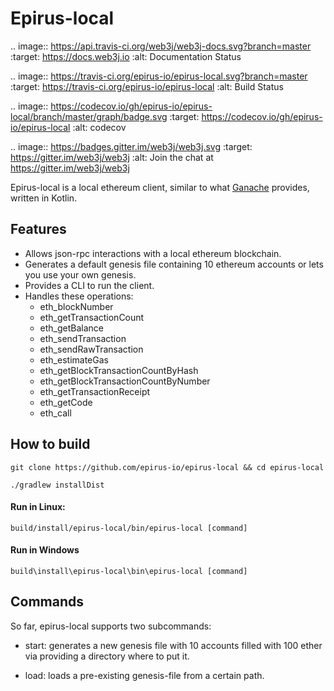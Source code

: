 # Epirus-local

.. image:: https://api.travis-ci.org/web3j/web3j-docs.svg?branch=master
   :target: https://docs.web3j.io
   :alt: Documentation Status

.. image:: https://travis-ci.org/epirus-io/epirus-local.svg?branch=master
   :target: https://travis-ci.org/epirus-io/epirus-local
   :alt: Build Status

.. image:: https://codecov.io/gh/epirus-io/epirus-local/branch/master/graph/badge.svg
   :target: https://codecov.io/gh/epirus-io/epirus-local
   :alt: codecov

.. image:: https://badges.gitter.im/web3j/web3j.svg
   :target: https://gitter.im/web3j/web3j
   :alt: Join the chat at https://gitter.im/web3j/web3j

Epirus-local is a local ethereum client, similar to what [Ganache](https://github.com/trufflesuite/ganache) provides, written in Kotlin.


## Features
- Allows json-rpc interactions with a local ethereum blockchain.
- Generates a default genesis file containing 10 ethereum accounts or lets you use your own genesis.
- Provides a CLI to run the client.
- Handles these operations:
    - eth_blockNumber
    - eth_getTransactionCount
    - eth_getBalance
    - eth_sendTransaction
    - eth_sendRawTransaction
    - eth_estimateGas
    - eth_getBlockTransactionCountByHash
    - eth_getBlockTransactionCountByNumber
    - eth_getTransactionReceipt
    - eth_getCode
    - eth_call
    
## How to build
`git clone https://github.com/epirus-io/epirus-local && cd epirus-local`
    
`./gradlew installDist`
    
#### Run in Linux:
`build/install/epirus-local/bin/epirus-local [command]`
    
#### Run in Windows
`build\install\epirus-local\bin\epirus-local [command]`

## Commands

So far, epirus-local supports two subcommands:

- start: generates a new genesis file with 10 accounts filled with 100 ether via providing a directory where to put it.
    
- load: loads a pre-existing genesis-file from a certain path.
    
